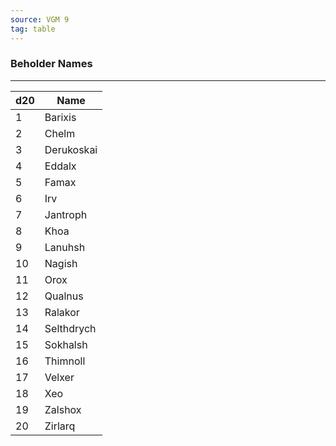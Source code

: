 ```yaml
---
source: VGM 9
tag: table
---
```


### Beholder Names
---
|d20|Name|
|----|------------|
|1|Barixis|
|2|Chelm|
|3|Derukoskai|
|4|Eddalx|
|5|Famax|
|6|Irv|
|7|Jantroph|
|8|Khoa|
|9|Lanuhsh|
|10|Nagish|
|11|Orox|
|12|Qualnus|
|13|Ralakor|
|14|Selthdrych|
|15|Sokhalsh|
|16|Thimnoll|
|17|Velxer|
|18|Xeo|
|19|Zalshox|
|20|Zirlarq|
